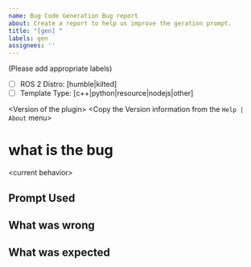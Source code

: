 ```yaml
---
name: Bug Code Generation Bug report
about: Create a report to help us improve the geration prompt.
title: "[gen] "
labels: gen
assignees: ''
---
```


(Please add appropriate labels)
- [ ] ROS 2 Distro: [humble|kilted]
- [ ] Template Type: [c++|python|resource|nodejs|other]

\<Version of the plugin\>
\<Copy the Version information from the `Help | About` menu\>

# what is the bug
\<current behavior\>

## Prompt Used

## What was wrong

## What was expected
